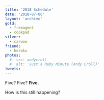 ```yaml
---
title: '2018 Schedule'
date: '2018-07-06'
layout: 'archive'
gold:
  - freeagent
  - cookpad
silver:
  - carwow
friend:
  - heroku
photos:
  #- src: andycroll
  #  alt: 'Just a Ruby Minute (Andy Croll)'
tweets:
---
```


Five? Five? **Five.**

How is this still happening?
